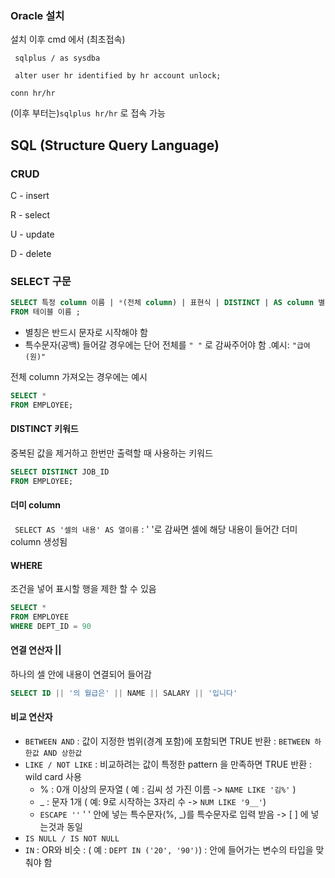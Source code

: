 ### Oracle 설치

설치 이후 cmd 에서 (최초접속)

` sqlplus / as sysdba`

` alter user hr identified by hr account unlock;`

`conn hr/hr`

(이후 부터는)`sqlplus hr/hr` 로 접속 가능



## SQL (Structure Query Language)

### CRUD

C - insert

R - select

U - update

D - delete



### SELECT 구문

```sql
SELECT 특정 column 이름 | *(전체 column) | 표현식 | DISTINCT | AS column 별칭
FROM 테이블 이름 ;
```

- 별칭은 반드시 문자로 시작해야 함
- 특수문자(공백) 들어갈 경우에는 단어 전체를 `" "` 로 감싸주어야 함 .예시:  `"급여(원)" ` 

전체 column 가져오는 경우에는 예시

```sql
SELECT *
FROM EMPLOYEE;
```

#### DISTINCT 키워드

중복된 값을 제거하고 한번만 출력할 때 사용하는 키워드

```sql
SELECT DISTINCT JOB_ID
FROM EMPLOYEE;
```

#### 더미 column

` SELECT AS '셀의 내용' AS 열이름` : ' '로 감싸면 셀에 해당 내용이 들어간 더미 column 생성됨



#### WHERE

조건을 넣어 표시할 행을 제한 할 수 있음

```sql
SELECT *
FROM EMPLOYEE
WHERE DEPT_ID = 90
```



#### 연결 연산자 ||

하나의 셀 안에 내용이 연결되어 들어감

```sql
SELECT ID || '의 월급은' || NAME || SALARY || '입니다'
```

#### 비교 연산자

- `BETWEEN AND` : 값이 지정한 범위(경계 포함)에 포함되면 TRUE 반환 : `BETWEEN 하한값 AND 상한값` 
- `LIKE / NOT LIKE` : 비교하려는 값이 특정한 pattern 을 만족하면 TRUE 반환 : wild card 사용
  - % : 0개 이상의 문자열 ( 예 : 김씨 성 가진 이름 -> `NAME LIKE '김%'` )
  - _ : 문자 1개 ( 예: 9로 시작하는 3자리 수 -> `NUM LIKE '9__'`)
  - `ESCAPE ''` ' ' 안에 넣는 특수문자(%, _)를 특수문자로 입력 받음 -> [ ] 에 넣는것과 동일
- `IS NULL / IS NOT NULL`
- `IN` : OR와 비슷 : ( 예 : `DEPT IN ('20', '90')`) : 안에 들어가는 변수의 타입을 맞춰야 함







